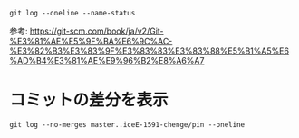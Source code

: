 ```
git log --oneline --name-status
```
参考: https://git-scm.com/book/ja/v2/Git-%E3%81%AE%E5%9F%BA%E6%9C%AC-%E3%82%B3%E3%83%9F%E3%83%83%E3%83%88%E5%B1%A5%E6%AD%B4%E3%81%AE%E9%96%B2%E8%A6%A7


# コミットの差分を表示
```
git log --no-merges master..iceE-1591-chenge/pin --oneline
```

